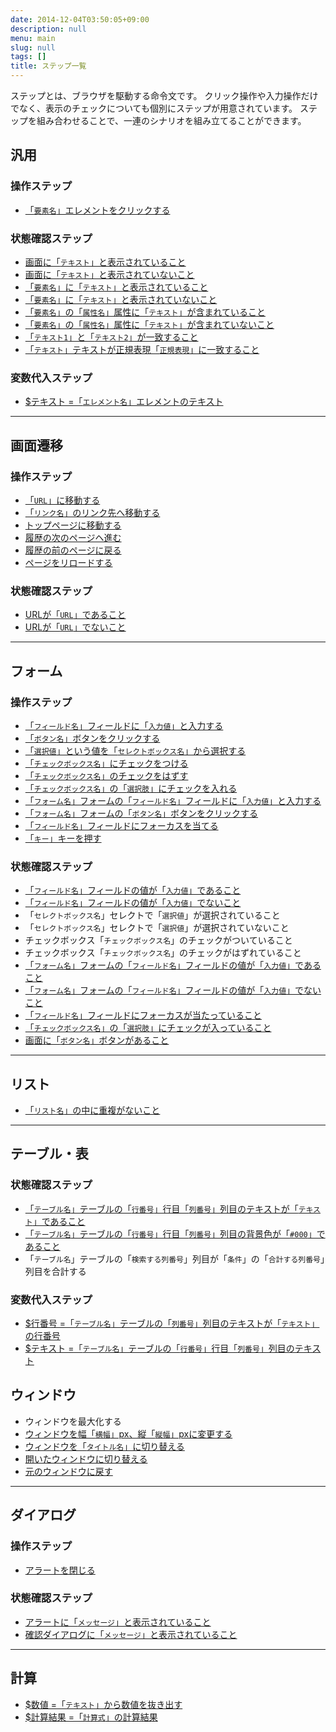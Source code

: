 ```yaml
---
date: 2014-12-04T03:50:05+09:00
description: null
menu: main
slug: null
tags: []
title: ステップ一覧
---
```


ステップとは、ブラウザを駆動する命令文です。
クリック操作や入力操作だけでなく、表示のチェックについても個別にステップが用意されています。
ステップを組み合わせることで、一連のシナリオを組み立てることができます。


## 汎用

### 操作ステップ

* [「`要素名`」エレメントをクリックする](/steps/ClickElement/)

### 状態確認ステップ

* [画面に「`テキスト`」と表示されていること](/steps/PageShouldContainText/)
* [画面に「`テキスト`」と表示されていないこと](/steps/PageShouldNotContainText/)
* [「`要素名`」に「`テキスト`」と表示されていること](/steps/ElementShouldContainText/)
* [「`要素名`」に「`テキスト`」と表示されていないこと](/steps/ElementShouldNotContainText/)
* [「`要素名`」の「`属性名`」属性に「`テキスト`」が含まれていること](/steps/ElementAttributeShouldContainText/)
* [「`要素名`」の「`属性名`」属性に「`テキスト`」が含まれていないこと](/steps/ElementAttributeShouldNotContainText/)
* [「`テキスト1`」と「`テキスト2`」が一致すること](/steps/CompareText/)
* [「`テキスト`」テキストが正規表現「`正規表現`」に一致すること](/steps/TextShouldBeMatchRegex/)

### 変数代入ステップ

* [$テキスト =「`エレメント名`」エレメントのテキスト](/steps/GetElementText/)

--------

## 画面遷移

### 操作ステップ

* [「`URL`」に移動する](/steps/GoTo/)
* [「`リンク名`」のリンク先へ移動する](/steps/ClickLink/)
* [トップページに移動する](/steps/GoToHomepage/)
* [履歴の次のページヘ進む](/steps/Forward/)
* [履歴の前のページに戻る](/steps/Back/)
* [ページをリロードする](/steps/Reload/)

### 状態確認ステップ

* [URLが「`URL`」であること](/steps/PageAddressShouldBe/)
* [URLが「`URL`」でないこと](/steps/PageAddressShouldNotBe/)

--------

## フォーム

### 操作ステップ

* [「`フィールド名`」フィールドに「`入力値`」と入力する](/steps/FillField/)
* [「`ボタン名`」ボタンをクリックする](/steps/PressButton/)
* [「`選択値`」という値を「`セレクトボックス名`」から選択する](/steps/SelectOption/)
* [「`チェックボックス名`」にチェックをつける](/steps/CheckOption/)
* [「`チェックボックス名`」のチェックをはずす](/steps/UncheckOption/)
* [「`チェックボックス名`」の「`選択肢`」にチェックを入れる](/steps/CheckCheckbox/)
* [「`フォーム名`」フォームの「`フィールド名`」フィールドに「`入力値`」と入力する](/steps/FillFieldInForm/)
* [「`フォーム名`」フォームの「`ボタン名`」ボタンをクリックする](/steps/PressButtonInForm/)
* [「`フィールド名`」フィールドにフォーカスを当てる](/steps/FocusField/)
* [「`キー`」キーを押す](/steps/PressKey/)

### 状態確認ステップ

* [「`フィールド名`」フィールドの値が「`入力値`」であること](/steps/FieldValueShouldBe/)
* [「`フィールド名`」フィールドの値が「`入力値`」でないこと](/steps/FieldValueShouldNotBe/)
* 「`セレクトボックス名`」セレクトで「`選択値`」が選択されていること
* 「`セレクトボックス名`」セレクトで「`選択値`」が選択されていないこと
* チェックボックス「`チェックボックス名`」のチェックがついていること
* チェックボックス「`チェックボックス名`」のチェックがはずれていること
* [「`フォーム名`」フォームの「`フィールド名`」フィールドの値が「`入力値`」であること](/steps/FieldValueInFormShouldBe/)
* [「`フォーム名`」フォームの「`フィールド名`」フィールドの値が「`入力値`」でないこと](/steps/FieldValueInFormShouldNotBe/)
* [「`フィールド名`」フィールドにフォーカスが当たっていること](/steps/FieldShouldBeFocused/)
* [「`チェックボックス名`」の「`選択肢`」にチェックが入っていること](/steps/CheckboxShouldBeChecked/)
* [画面に「`ボタン名`」ボタンがあること](/steps/ButtonShouldBeExists/)

--------

## リスト

* [「`リスト名`」の中に重複がないこと](/steps/ListItemsShouldBeUnique/)

--------

## テーブル・表

### 状態確認ステップ

* [「`テーブル名`」テーブルの「`行番号`」行目「`列番号`」列目のテキストが「`テキスト`」であること](/steps/TableCellTextShouldBe/)
* [「`テーブル名`」テーブルの「`行番号`」行目「`列番号`」列目の背景色が「`#000`」であること](/steps/TableCellBackgroundColorShouldBe/)
* 「`テーブル名`」テーブルの「`検索する列番号`」列目が「`条件`」の「`合計する列番号`」列目を合計する

### 変数代入ステップ

* [$行番号 =「`テーブル名`」テーブルの「`列番号`」列目のテキストが「`テキスト`」の行番号](/steps/GetRowNumberByColumnText/)
* [$テキスト =「`テーブル名`」テーブルの「`行番号`」行目「`列番号`」列目のテキスト](/steps/GetTableCellText/)

## ウィンドウ

* ウィンドウを最大化する
* [ウィンドウを幅「`横幅`」px、縦「`縦幅`」pxに変更する](/steps/ResizeWindow/)
* [ウィンドウを「`タイトル名`」に切り替える](/steps/SwitchWindow)
* [開いたウィンドウに切り替える](/steps/SwitchToOpenedWindow/)
* [元のウィンドウに戻す](/steps/BackToOriginalWindow/)

--------

## ダイアログ

### 操作ステップ

* [アラートを閉じる](/steps/CloseAlert/)

### 状態確認ステップ

* [アラートに「`メッセージ`」と表示されていること](/steps/AlertMessageShouldBe/)
* [確認ダイアログに「`メッセージ`」と表示されていること](/steps/AlertMessageShouldBe-confirm/)

--------

## 計算

* [$数値 =「`テキスト`」から数値を抜き出す](/steps/ExtractNumberFromText/)
* [$計算結果 =「`計算式`」の計算結果](/steps/CalculateExpression/)
